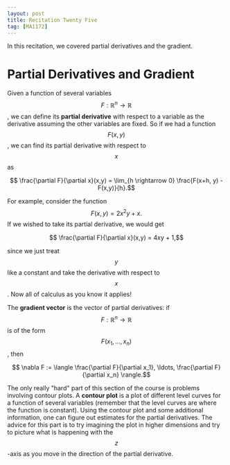 ```yaml
---
layout: post
title: Recitation Twenty Five
tag: [MA1172]
---
```


In this recitation, we covered partial derivatives and the gradient.

# Partial Derivatives and Gradient

Given a function of several variables $$F : \mathbb{R}^n \rightarrow \mathbb{R}$$, we can define its **partial derivative** with respect to a variable as the derivative assuming the other variables are fixed. So if we had a function $$F(x,y)$$, we can find its partial derivative with respect to $$x$$ as

$$ \frac{\partial F}{\partial x}(x,y) = \lim_{h \rightarrow 0} \frac{F(x+h, y) - F(x,y)}{h}.$$

For example, consider the function $$F(x,y) = 2x^2y + x.$$ If we wished to take its partial derivative, we would get

$$ \frac{\partial F}{\partial x}(x,y) = 4xy + 1,$$

since we just treat $$y$$ like a constant and take the derivative with respect to $$x$$. Now all of calculus as you know it applies!

The **gradient vector** is the vector of partial derivatives: if $$F : \mathbb{R}^n \rightarrow \mathbb{R}$$ is of the form $$F(x_1, \ldots, x_n)$$, then

$$ \nabla F := \langle \frac{\partial F}{\partial x_1}, \ldots, \frac{\partial F}{\partial x_n} \rangle.$$

The only really "hard" part of this section of the course is problems involving contour plots. A **contour plot** is a plot of different level curves for a function of several variables (remember that the level curves are where the function is constant). Using the contour plot and some additional information, one can figure out estimates for the partial derivatives. The advice for this part is to try imagining the plot in higher dimensions and try to picture what is happening with the $$z$$-axis as you move in the direction of the partial derivative. 
